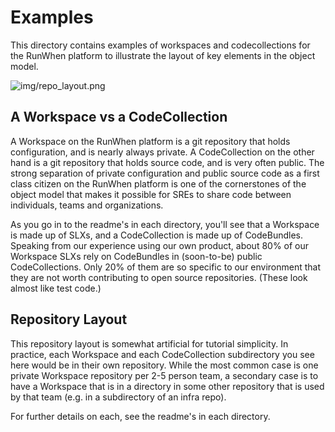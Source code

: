 # Examples
This directory contains examples of workspaces and codecollections for the RunWhen platform to illustrate the layout of key elements in the object model.

![img/repo_layout.png](img/repo_layout.png)


## A Workspace vs a CodeCollection
A Workspace on the RunWhen platform is a git repository that holds configuration, and is nearly always private.  A CodeCollection on the other hand is a git repository that holds source code, and is very often public.  The strong separation of private configuration and public source code as a first class citizen on the RunWhen platform is one of the cornerstones of the object model that makes it possible for SREs to share code between individuals, teams and organizations.

As you go in to the readme's in each directory, you'll see that a Workspace is made up of SLXs, and a CodeCollection is made up of CodeBundles.  Speaking from our experience using our own product, about 80% of our Workspace SLXs rely on CodeBundles in (soon-to-be) public CodeCollections.  Only 20% of them are so specific to our environment that they are not worth contributing to open source repositories.  (These look almost like test code.)

## Repository Layout
This repository layout is somewhat artificial for tutorial simplicity.  In practice, each Workspace and each CodeCollection subdirectory you see here would be in their own repository.  While the most common case is one private Workspace repository per 2-5 person team, a secondary case is to have a Workspace that is in a directory in some other repository that is used by that team (e.g. in a subdirectory of an infra repo).

For further details on each, see the readme's in each directory. 
